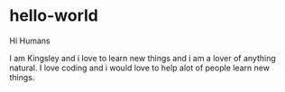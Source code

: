 # hello-world

Hi Humans

I am Kingsley and i love to learn new things and i am a lover of anything natural. I love coding and i would love to help alot of people learn new things.
